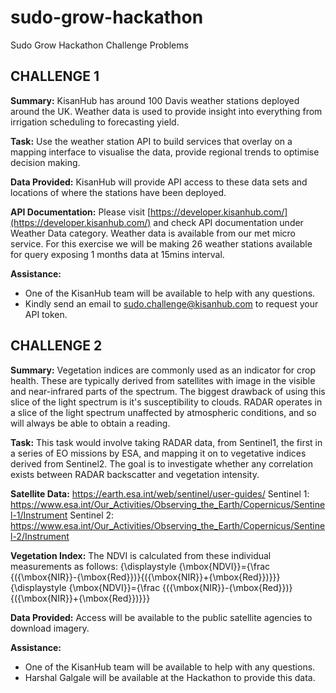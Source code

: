 # sudo-grow-hackathon
Sudo Grow Hackathon Challenge Problems

## CHALLENGE 1
**Summary:** KisanHub has around 100 Davis weather stations deployed around the UK. Weather data is used to provide insight into everything from irrigation scheduling to forecasting yield. 

**Task:** Use the weather station API to build services that overlay on a mapping interface to visualise the data, provide regional trends to optimise decision making. 

**Data Provided:** KisanHub will provide API access to these data sets and locations of where the stations have been deployed.

**API Documentation:** Please visit [https://developer.kisanhub.com/](https://developer.kisanhub.com/) and check API documentation under Weather Data category. Weather data is available from our met micro service. For this exercise we will be making 26 weather stations available for query exposing 1 months data at 15mins interval.

**Assistance:** 
- One of the KisanHub team will be available to help with any questions. 
- Kindly send an email to sudo.challenge@kisanhub.com to request your API token.

## CHALLENGE 2

**Summary:** Vegetation indices are commonly used as an indicator for crop health. These are typically derived from satellites with image in the visible and near-infrared parts of the spectrum. The biggest drawback of using this slice of the light spectrum is it's susceptibility to clouds. RADAR operates in a slice of the light spectrum unaffected by atmospheric conditions, and so will always be able to obtain a reading.

**Task:** This task would involve taking RADAR data, from Sentinel1, the first in a series of EO missions by ESA, and mapping it on to vegetative indices derived from Sentinel2. The goal is to investigate whether any correlation exists between RADAR backscatter and vegetation intensity. 

**Satellite Data:** 
https://earth.esa.int/web/sentinel/user-guides/
Sentinel 1: https://www.esa.int/Our_Activities/Observing_the_Earth/Copernicus/Sentinel-1/Instrument
Sentinel 2: https://www.esa.int/Our_Activities/Observing_the_Earth/Copernicus/Sentinel-2/Instrument


**Vegetation Index:** 
The NDVI is calculated from these individual measurements as follows:
{\displaystyle {\mbox{NDVI}}={\frac {({\mbox{NIR}}-{\mbox{Red}})}{({\mbox{NIR}}+{\mbox{Red}})}}} {\displaystyle {\mbox{NDVI}}={\frac {({\mbox{NIR}}-{\mbox{Red}})}{({\mbox{NIR}}+{\mbox{Red}})}}}



**Data Provided:** Access will be available to the public satellite agencies to download imagery.  

**Assistance:** 
- One of the KisanHub team will be available to help with any questions. 
- Harshal Galgale will be available at the Hackathon to provide this data. 
